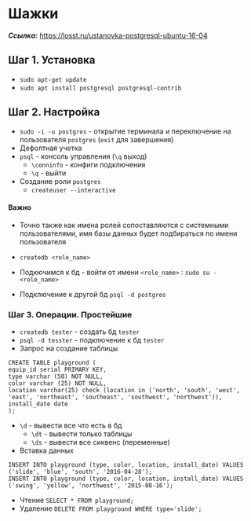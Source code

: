 # Шажки

***Ссылка:*** https://losst.ru/ustanovka-postgresql-ubuntu-16-04

## Шаг 1. Установка
* ```sudo apt-get update```
* ```sudo apt install postgresql postgresql-contrib```

## Шаг 2. Настройка
* ```sudo -i -u postgres``` - открытие терминала и переключение на пользователя ```postgres``` (```exit``` для завершения) 
* Дефолтная учетка
* ```psql``` - консоль управления (```\q``` выход)
    * ```\conninfo``` - конфиги подключения
    * ```\q``` - выйти
* Создание роли ```postgres```
    * ```createuser --interactive```

#### Важно
* Точно также как имена ролей сопоставляются с системными пользователями, имя базы данных будет подбираться по имени пользователя

* ```createdb <role_name>```
* Подкючимся к бд - войти от имени ```<role_name>``` : ```sudo su - <role_name>```
* Подключение к другой бд ```psql -d postgres```

### Шаг 3. Операции. Простейшие
* ```createdb tester``` - создать бд ```tester```
* ```psql -d tesster``` - подключение к бд ```tester```
* Запрос на создание таблицы 
```
CREATE TABLE playground (
equip_id serial PRIMARY KEY,
type varchar (50) NOT NULL,
color varchar (25) NOT NULL,
location varchar(25) check (location in ('north', 'south', 'west', 'east', 'northeast', 'southeast', 'southwest', 'northwest')),
install_date date
);
```
* ```\d``` - вывести все что есть в бд
    * ```\dt``` - вывести только таблицы
    * ```\ds``` - вывести все сиквенс (переменные)
* Вставка данных
```
INSERT INTO playground (type, color, location, install_date) VALUES ('slide', 'blue', 'south', '2016-04-28');
INSERT INTO playground (type, color, location, install_date) VALUES ('swing', 'yellow', 'northwest', '2015-08-16');
```
* Чтение ```SELECT * FROM playground;```
* Удаление ```DELETE FROM playground WHERE type='slide';```